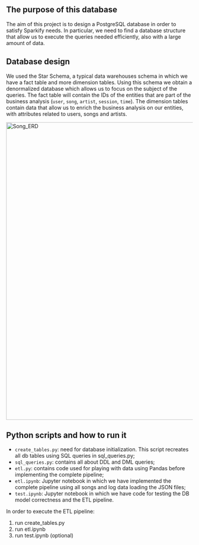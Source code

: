 ## The purpose of this database
The aim of this project is to design a PostgreSQL database in order to satisfy Sparkify needs. In particular, we need to find a database structure that allow us to execute the queries needed efficiently, also with a large amount of data. 
## Database design
We used the Star Schema, a typical data warehouses schema in which we have a fact table and more dimension tables. Using this schema we obtain a denormalized database which allows us to focus on the subject of the queries.
The fact table will contain the IDs of the entities that are part of the business analysis (`user`, `song`, `artist`, `session`, `time`).
The dimension tables contain data that allow us to enrich the business analysis on our entities, with attributes related to users, songs and artists.

<img width="802" alt="Song_ERD" src="https://user-images.githubusercontent.com/100279095/155351060-03d59720-eafe-49e0-82ff-f75fd390965f.png">

## Python scripts and how to run it
- `create_tables.py`: need for database initialization. This script recreates all db tables using SQL queries in sql_queries.py;
- `sql_queries.py`: contains all about DDL and DML queries;
- `etl.py`: contains code used for playing with data using Pandas before implementing the complete pipeline;
- `etl.ipynb`: Jupyter notebook in which we have implemented the complete pipeline using all songs and log data loading the JSON files;
- `test.ipynb`: Jupyter notebook in which we have code for testing the DB model correctness and the ETL pipeline.

In order to execute the ETL pipeline:
1. run create_tables.py
2. run etl.ipynb
3. run test.ipynb (optional)





